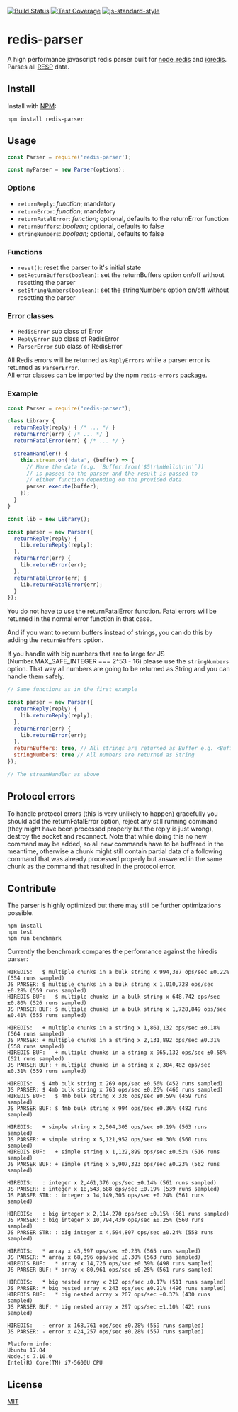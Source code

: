 [![Build Status](https://travis-ci.org/NodeRedis/node-redis-parser.png?branch=master)](https://travis-ci.org/NodeRedis/node-redis-parser)
[![Test Coverage](https://codeclimate.com/github/NodeRedis/node-redis-parser/badges/coverage.svg)](https://codeclimate.com/github/NodeRedis/node-redis-parser/coverage)
[![js-standard-style](https://img.shields.io/badge/code%20style-standard-brightgreen.svg)](http://standardjs.com/)

# redis-parser

A high performance javascript redis parser built for [node_redis](https://github.com/NodeRedis/node_redis) and [ioredis](https://github.com/luin/ioredis). Parses all [RESP](http://redis.io/topics/protocol) data.

## Install

Install with [NPM](https://npmjs.org/):

    npm install redis-parser

## Usage

```js
const Parser = require('redis-parser');

const myParser = new Parser(options);
```

### Options

* `returnReply`: *function*; mandatory
* `returnError`: *function*; mandatory
* `returnFatalError`: *function*; optional, defaults to the returnError function
* `returnBuffers`: *boolean*; optional, defaults to false
* `stringNumbers`: *boolean*; optional, defaults to false

### Functions

* `reset()`: reset the parser to it's initial state
* `setReturnBuffers(boolean)`: set the returnBuffers option on/off without resetting the parser
* `setStringNumbers(boolean)`: set the stringNumbers option on/off without resetting the parser

### Error classes

* `RedisError` sub class of Error
* `ReplyError` sub class of RedisError
* `ParserError` sub class of RedisError

All Redis errors will be returned as `ReplyErrors` while a parser error is returned as `ParserError`.  
All error classes can be imported by the npm `redis-errors` package.

### Example

```js
const Parser = require("redis-parser");

class Library {
  returnReply(reply) { /* ... */ }
  returnError(err) { /* ... */ }
  returnFatalError(err) { /* ... */ }

  streamHandler() {
    this.stream.on('data', (buffer) => {
      // Here the data (e.g. `Buffer.from('$5\r\nHello\r\n'`))
      // is passed to the parser and the result is passed to
      // either function depending on the provided data.
      parser.execute(buffer);
    });
  }
}

const lib = new Library();

const parser = new Parser({
  returnReply(reply) {
    lib.returnReply(reply);
  },
  returnError(err) {
    lib.returnError(err);
  },
  returnFatalError(err) {
    lib.returnFatalError(err);
  }
});
```

You do not have to use the returnFatalError function. Fatal errors will be returned in the normal error function in that case.

And if you want to return buffers instead of strings, you can do this by adding the `returnBuffers` option.

If you handle with big numbers that are to large for JS (Number.MAX_SAFE_INTEGER === 2^53 - 16) please use the `stringNumbers` option. That way all numbers are going to be returned as String and you can handle them safely.

```js
// Same functions as in the first example

const parser = new Parser({
  returnReply(reply) {
    lib.returnReply(reply);
  },
  returnError(err) {
    lib.returnError(err);
  },
  returnBuffers: true, // All strings are returned as Buffer e.g. <Buffer 48 65 6c 6c 6f>
  stringNumbers: true // All numbers are returned as String
});

// The streamHandler as above
```

## Protocol errors

To handle protocol errors (this is very unlikely to happen) gracefully you should add the returnFatalError option, reject any still running command (they might have been processed properly but the reply is just wrong), destroy the socket and reconnect. Note that while doing this no new command may be added, so all new commands have to be buffered in the meantime, otherwise a chunk might still contain partial data of a following command that was already processed properly but answered in the same chunk as the command that resulted in the protocol error.

## Contribute

The parser is highly optimized but there may still be further optimizations possible.

    npm install
    npm test
    npm run benchmark

Currently the benchmark compares the performance against the hiredis parser:

    HIREDIS:   $ multiple chunks in a bulk string x 994,387 ops/sec ±0.22% (554 runs sampled)
    JS PARSER: $ multiple chunks in a bulk string x 1,010,728 ops/sec ±0.28% (559 runs sampled)
    HIREDIS BUF:   $ multiple chunks in a bulk string x 648,742 ops/sec ±0.80% (526 runs sampled)
    JS PARSER BUF: $ multiple chunks in a bulk string x 1,728,849 ops/sec ±0.41% (555 runs sampled)

    HIREDIS:   + multiple chunks in a string x 1,861,132 ops/sec ±0.18% (564 runs sampled)
    JS PARSER: + multiple chunks in a string x 2,131,892 ops/sec ±0.31% (558 runs sampled)
    HIREDIS BUF:   + multiple chunks in a string x 965,132 ops/sec ±0.58% (521 runs sampled)
    JS PARSER BUF: + multiple chunks in a string x 2,304,482 ops/sec ±0.31% (559 runs sampled)

    HIREDIS:   $ 4mb bulk string x 269 ops/sec ±0.56% (452 runs sampled)
    JS PARSER: $ 4mb bulk string x 763 ops/sec ±0.25% (466 runs sampled)
    HIREDIS BUF:   $ 4mb bulk string x 336 ops/sec ±0.59% (459 runs sampled)
    JS PARSER BUF: $ 4mb bulk string x 994 ops/sec ±0.36% (482 runs sampled)

    HIREDIS:   + simple string x 2,504,305 ops/sec ±0.19% (563 runs sampled)
    JS PARSER: + simple string x 5,121,952 ops/sec ±0.30% (560 runs sampled)
    HIREDIS BUF:   + simple string x 1,122,899 ops/sec ±0.52% (516 runs sampled)
    JS PARSER BUF: + simple string x 5,907,323 ops/sec ±0.23% (562 runs sampled)

    HIREDIS:   : integer x 2,461,376 ops/sec ±0.14% (561 runs sampled)
    JS PARSER: : integer x 18,543,688 ops/sec ±0.19% (539 runs sampled)
    JS PARSER STR: : integer x 14,149,305 ops/sec ±0.24% (561 runs sampled)

    HIREDIS:   : big integer x 2,114,270 ops/sec ±0.15% (561 runs sampled)
    JS PARSER: : big integer x 10,794,439 ops/sec ±0.25% (560 runs sampled)
    JS PARSER STR: : big integer x 4,594,807 ops/sec ±0.24% (558 runs sampled)

    HIREDIS:   * array x 45,597 ops/sec ±0.23% (565 runs sampled)
    JS PARSER: * array x 68,396 ops/sec ±0.30% (563 runs sampled)
    HIREDIS BUF:   * array x 14,726 ops/sec ±0.39% (498 runs sampled)
    JS PARSER BUF: * array x 80,961 ops/sec ±0.25% (561 runs sampled)

    HIREDIS:   * big nested array x 212 ops/sec ±0.17% (511 runs sampled)
    JS PARSER: * big nested array x 243 ops/sec ±0.21% (496 runs sampled)
    HIREDIS BUF:   * big nested array x 207 ops/sec ±0.37% (430 runs sampled)
    JS PARSER BUF: * big nested array x 297 ops/sec ±1.10% (421 runs sampled)

    HIREDIS:   - error x 168,761 ops/sec ±0.28% (559 runs sampled)
    JS PARSER: - error x 424,257 ops/sec ±0.28% (557 runs sampled)

    Platform info:
    Ubuntu 17.04
    Node.js 7.10.0
    Intel(R) Core(TM) i7-5600U CPU

## License

[MIT](./LICENSE)

